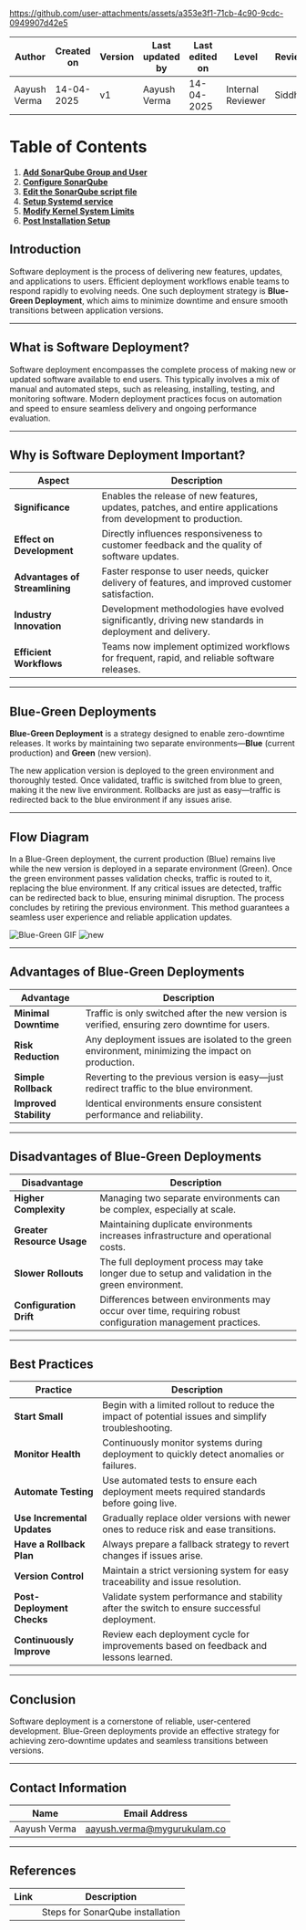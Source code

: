 

https://github.com/user-attachments/assets/a353e3f1-71cb-4c90-9cdc-0949907d42e5



| **Author**   | **Created on** | **Version** | **Last updated by** | **Last edited on** | **Level** | **Reviewer**  | 
|--------------|----------------|-------------|---------------------|--------------------|-----------|---------------|
| Aayush Verma|   14-04-2025              | v1          | Aayush Verma   | 14-04-2025   |  Internal Reviewer | Siddharth |

# Table of Contents

1.  **[Add SonarQube Group and User](#step-1-add-sonarqube-group-and-user)**
2.  **[Configure SonarQube](#step-2-configure-sonarqube)**
3.  **[Edit the SonarQube script file](#step-3-edit-the-sonarqube-script-file)**
5.  **[Setup Systemd service](#step-4-setup-systemd-service)**
6.  **[Modify Kernel System Limits](#step-5-modify-kernel-system-limits)**
7.  **[Post Installation Setup](#step-6-post-installation-setup)**


## Introduction

Software deployment is the process of delivering new features, updates, and applications to users.  Efficient deployment workflows enable teams to respond rapidly to evolving needs. 
One such deployment strategy is **Blue-Green Deployment**, which aims to minimize downtime and ensure smooth transitions between application versions. 
***

## What is Software Deployment?


Software deployment encompasses the complete process of making new or updated software available to end users. This typically involves a mix of manual and automated steps, such as releasing, installing, testing, and monitoring software. Modern deployment practices focus on automation and speed to ensure seamless delivery and ongoing performance evaluation.

***

## Why is Software Deployment Important?

| Aspect                        | Description                                                                                                                                                                 |
|-------------------------------|-----------------------------------------------------------------------------------------------------------------------------------------------------------------------------|
| **Significance**              | Enables the release of new features, updates, patches, and entire applications from development to production.                                                             |
| **Effect on Development**     | Directly influences responsiveness to customer feedback and the quality of software updates.                                                                                |
| **Advantages of Streamlining**| Faster response to user needs, quicker delivery of features, and improved customer satisfaction.                                                                             |
| **Industry Innovation**       | Development methodologies have evolved significantly, driving new standards in deployment and delivery.                                                                    |
| **Efficient Workflows**       | Teams now implement optimized workflows for frequent, rapid, and reliable software releases.                                                                                 |

***

## Blue-Green Deployments


**Blue-Green Deployment** is a strategy designed to enable zero-downtime releases. It works by maintaining two separate environments—**Blue** (current production) and **Green** (new version). 

The new application version is deployed to the green environment and thoroughly tested. Once validated, traffic is switched from blue to green, making it the new live environment. Rollbacks are just as easy—traffic is redirected back to the blue environment if any issues arise.

***

## Flow Diagram

In a Blue-Green deployment, the current production (Blue) remains live while the new version is deployed in a separate environment (Green). Once the green environment passes validation checks, traffic is routed to it, replacing the blue environment. If any critical issues are detected, traffic can be redirected back to blue, ensuring minimal disruption. The process concludes by retiring the previous environment. This method guarantees a seamless user experience and reliable application updates.

![Blue-Green GIF](https://www.encora.com/hs-fs/hubfs/blue-green-deployment.gif?width=540&name=blue-green-deployment.gif)
![new](https://7958737.fs1.hubspotusercontent-na1.net/hubfs/7958737/blue-green-deployment.gif?width=540&name=blue-green-deployment.gif)

***

## Advantages of Blue-Green Deployments

| Advantage              | Description                                                                                          |
|------------------------|------------------------------------------------------------------------------------------------------|
| **Minimal Downtime**   | Traffic is only switched after the new version is verified, ensuring zero downtime for users.        |
| **Risk Reduction**     | Any deployment issues are isolated to the green environment, minimizing the impact on production.     |
| **Simple Rollback**    | Reverting to the previous version is easy—just redirect traffic to the blue environment.              |
| **Improved Stability** | Identical environments ensure consistent performance and reliability.                                |

***

## Disadvantages of Blue-Green Deployments

| Disadvantage                 | Description                                                                                                  |
|-----------------------------|--------------------------------------------------------------------------------------------------------------|
| **Higher Complexity**       | Managing two separate environments can be complex, especially at scale.                                      |
| **Greater Resource Usage**  | Maintaining duplicate environments increases infrastructure and operational costs.                           |
| **Slower Rollouts**         | The full deployment process may take longer due to setup and validation in the green environment.            |
| **Configuration Drift**     | Differences between environments may occur over time, requiring robust configuration management practices.    |

***

## Best Practices

| Practice                    | Description                                                                                                                                      |
|-----------------------------|--------------------------------------------------------------------------------------------------------------------------------------------------|
| **Start Small**             | Begin with a limited rollout to reduce the impact of potential issues and simplify troubleshooting.                                              |
| **Monitor Health**          | Continuously monitor systems during deployment to quickly detect anomalies or failures.                                                          |
| **Automate Testing**        | Use automated tests to ensure each deployment meets required standards before going live.                                                        |
| **Use Incremental Updates** | Gradually replace older versions with newer ones to reduce risk and ease transitions.                                                             |
| **Have a Rollback Plan**    | Always prepare a fallback strategy to revert changes if issues arise.                                                                            |
| **Version Control**         | Maintain a strict versioning system for easy traceability and issue resolution.                                                                  |
| **Post-Deployment Checks**  | Validate system performance and stability after the switch to ensure successful deployment. 
| **Continuously Improve**    | Review each deployment cycle for improvements based on feedback and lessons learned.                                                             |

***

## Conclusion

Software deployment is a cornerstone of reliable, user-centered development. Blue-Green deployments provide an effective strategy for achieving zero-downtime updates and seamless transitions between versions.

***

##  Contact Information


| **Name**       | **Email Address**        |
|----------------|--------------------------|
| Aayush Verma   | <aayush.verma@mygurukulam.co> |
---


## **References**

| **Link** | **Description** |
|------------------------------------------------------|------------------|
| []()| Steps for SonarQube installation    |
